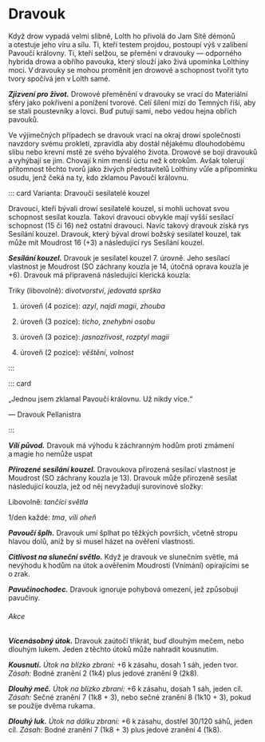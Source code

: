 # Dravouk
  
Když drow vypadá velmi slibně, Lolth ho přivolá do Jam Sítě démonů a otestuje jeho víru a sílu. Ti, kteří testem projdou, postoupí výš v zalíbení Pavoučí královny. Ti, kteří selžou, se přemění v dravouky — odporného hybrida drowa a obřího pavouka, který slouží jako živá upomínka Lolthiny moci. V dravouky se mohou proměnit jen drowové a schopnost tvořit tyto tvory spočívá jen v Lolth samé.
  
***Zjizvení pro život.*** Drowové přeměnění v dravouky se vrací do Materiální sféry jako pokřivení a ponížení tvorové. Celí šílení mizí do Temných říší, aby se stali poustevníky a lovci. Buď putují sami, nebo vedou hejna obřích pavouků.
  
Ve výjimečných případech se dravouk vrací na okraj drowí společnosti navzdory svému prokletí, zpravidla aby dostál nějakému dlouhodobému slibu nebo krevní mstě ze svého bývalého života. Drowové se bojí dravouků a vyhýbají se jim. Chovají k nim menší úctu než k otrokům. Avšak tolerují přítomnost těchto tvorů jako živých představitelů Lolthiny vůle a připomínku osudu, jenž čeká na ty, kdo zklamou Pavoučí královnu.
  
::: card Varianta: Dravoučí sesilatelé kouzel
  
Dravouci, kteří bývali drowí sesilatelé kouzel, si mohli uchovat svou schopnost sesílat kouzla. Takoví dravouci obvykle mají vyšší sesílací schopnost (15 či 16) než ostatní dravouci. Navíc takový dravouk získá rys Sesílání kouzel. Dravouk, který býval drowí božský sesilatel kouzel, tak může mít Moudrost 16 (+3) a následující rys Sesílání kouzel.
  
***Sesílání kouzel.*** Dravouk je sesilatel kouzel 7. úrovně. Jeho sesílací vlastnost je Moudrost (SO záchrany kouzla je 14, útočná oprava kouzla je +6). Dravouk má připravená následující klerická kouzla:
 
Triky (libovolně): *divotvorství*, *jedovatá sprška*
  
1. úroveň (4 pozice): *azyl*, *najdi magii*, *zhouba*
  
2. úroveň (3 pozice): *ticho*, *znehybni osobu*
  
3. úroveň (3 pozice): *jasnozřivost*, *rozptyl magii*
  
4. úroveň (2 pozice): *věštění*, *volnost*
  
:::  

::: card 
 
„Jednou jsem zklamal Pavoučí královnu. Už nikdy více.“
  
— Dravouk Pellanistra
  
:::

<Monster 
    title="Dravouk"
    subtitle="Velká obluda, chaotické zlo"
    armor-class="19 (přirozená zbroj)"
    hit-points="123 (13k10 + 52)"
    speed="6 sáhů, šplhání 6 sáhů"
    str="16 (+3)"
    dex="16 (+3)"
    con="18 (+4)"
    int="13 (+1)"
    wis="14 (+2)"
    cha="12 (+1)"
    skills="Nenápadnost +9, Vnímání +5"
    senses="vidění ve tmě 24 sáhů, pasivní Vnímání 15"
    languages="elfština, temnobecná řeč"
    challenge="6 (2 300 ZK)"
    >

***Vílí původ.*** Dravouk má výhodu k záchranným hodům proti zmámení a magie ho nemůže uspat
  
***Přirozené sesílání kouzel.*** Dravoukova přirozená sesílací vlastnost je Moudrost (SO záchrany kouzla je 13). Dravouk může přirozeně sesílat následující kouzla, jež od něj nevyžadují surovinové složky:
  
Libovolně: *tančící světla*
  
1/den každé: *tma*, *vílí oheň*
  
***Pavoučí šplh.*** Dravouk umí šplhat po těžkých površích, včetně stropu hlavou dolů, aniž by si musel házet na ověření vlastnosti.
  
***Citlivost na sluneční světlo.*** Když je dravouk ve slunečním světle, má nevýhodu k hodům na útok a ověřením Moudrosti (Vnímání) opírajícími se o zrak.
  
***Pavučinochodec.*** Dravouk ignoruje pohybová omezení, jež způsobují pavučiny.
  
###### Akce
  
***Vícenásobný útok.*** Dravouk zaútočí třikrát, buď dlouhým mečem, nebo dlouhým lukem. Jeden z těchto útoků může nahradit kousnutím.
  
***Kousnutí.*** *Útok na blízko zbraní:* +6 k zásahu, dosah 1 sáh, jeden tvor. *Zásah:* Bodné zranění 2 (1k4) plus jedové zranění 9 (2k8).
  
***Dlouhý meč.*** *Útok na blízko zbraní:* +6 k zásahu, dosah 1 sáh, jeden cíl. *Zásah:* Sečné zranění 7 (1k8 + 3), nebo sečné zranění 8 (1k10 + 3), pokud se použije dvěma rukama.
  
***Dlouhý luk.*** *Útok na dálku zbraní:* +6 k zásahu, dostřel 30/120 sáhů, jeden cíl. *Zásah:* Bodné zranění 7 (1k8 + 3) plus jedové zranění 4 (1k8).

</Monster> 
